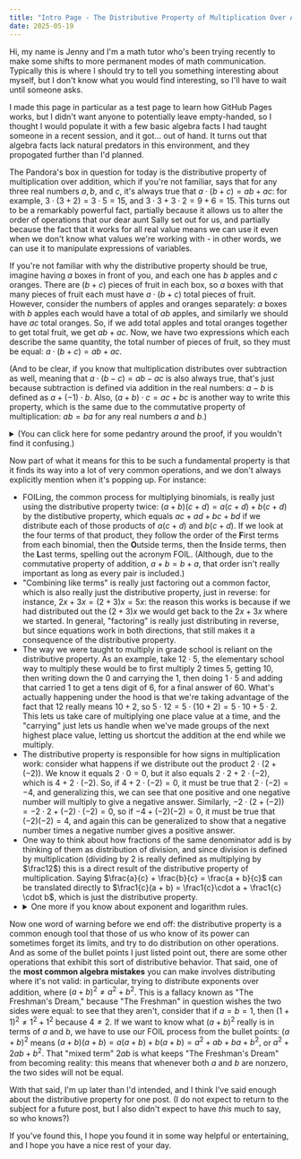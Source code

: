 ```yaml
---
title: "Intro Page - The Distributive Property of Multiplication Over Addition"
date: 2025-05-19
---
```


Hi, my name is Jenny and I'm a math tutor who's been trying recently to make some shifts to more permanent modes of math communication. Typically this is where I should try to tell you something interesting about myself, but I don't know what you would find interesting, so I'll have to wait until someone asks.

I made this page in particular as a test page to learn how GitHub Pages works, but I didn't want anyone to potentially leave empty-handed, so I thought I would populate it with a few basic algebra facts I had taught someone in a recent session, and it got... out of hand. It turns out that algebra facts lack natural predators in this environment, and they propogated further than I'd planned.

The Pandora's box in question for today is the distributive property of multiplication over addition, which if you're not familiar, says that for any three real numbers $a, b,$ and $c,$ it's always true that $a \cdot (b + c) = ab + ac$: for example, $3 \cdot (3 + 2) = 3 \cdot 5 = 15,$ and $3 \cdot 3 + 3 \cdot 2 = 9 + 6 = 15.$ This turns out to be a remarkably powerful fact, partially because it allows us to alter the order of operations that our dear aunt Sally set out for us, and partially because the fact that it works for all real value means we can use it even when we don't know what values we're working with - in other words, we can use it to manipulate expressions of variables.

If you're not familiar with why the distributive property should be true, imagine having $a$ boxes in front of you, and each one has $b$ apples and $c$ oranges. There are $(b + c)$ pieces of fruit in each box, so $a$ boxes with that many pieces of fruit each must have $a \cdot (b + c)$ total pieces of fruit. However, consider the numbers of apples and oranges separately: $a$ boxes with $b$ apples each would have a total of $ab$ apples, and similarly we should have $ac$ total oranges. So, if we add total apples and total oranges together to get total fruit, we get $ab + ac.$ Now, we have two expressions which each describe the same quantity, the total number of pieces of fruit, so they must be equal: $a \cdot (b + c) = ab + ac.$

(And to be clear, if you know that multiplication distributes over subtraction as well, meaning that $a \cdot (b - c) = ab - ac$ is also always true, that's just because subtraction is defined via addition in the real numbers: $a - b$ is defined as $a + (-1) \cdot b$. Also, $(a + b) \cdot c = ac + bc$ is another way to write this property, which is the same due to the commutative property of multiplication: $ab = ba$ for any real numbers $a$ and $b$.)

<details>
  <summary>(You can click here for some pedantry around the proof, if you wouldn't find it confusing.)</summary><br>
	<blockquote>
		Thank you for joining me. The eagle-eyed amongst you might notice that the example I presented specifically works for whole numbers $a, b,$ and $c,$ since it relies on a whole-number-centric idea of what multiplication means, but a full proof of the property for all real numbers would be hard to present, mainly because there are differences in how the real numbers tend to be formally defined. One type of approach is "axiomatic," where properties like this one are defined from the outset, and we think of the resulting set of numbers as a consequence of those rules rather than the other way around. Those approaches include this property as fundamental, in part for the reason this demonstration provides: it's a fairly important property to the basic behavior of our elementary idea of multiplication.<br><br>
		That said, there are other approaches where we build the real numbers from sequences of rational numbers, and we build rational numbers from integers, and integers are built from these whole numbers we're discussing. That said, in that perspective, each step of that process preserves this property because of how each operation is defined for the new set of numbers based on the results of performing those operations on the old set. I've omitted a full proof in this spirit for the sake of time, but the point is that this example with the integers is more sufficient than it might immediately appear. 
	</blockquote>
</details>

Now part of what it means for this to be such a fundamental property is that it finds its way into a lot of very common operations, and we don't always explicitly mention when it's popping up. For instance:

- FOILing, the common process for multiplying binomials, is really just using the distributive property twice: $(a+b)(c+d) = a(c+d) + b(c+d)$ by the distibutive property, which equals $ac + ad + bc + bd$ if we distribute each of those products of $a(c+d)$ and $b(c+d)$. If we look at the four terms of that product, they follow the order of the <b>F</b>irst terms from each binomial, then the <b>O</b>utside terms, then the <b>I</b>nside terms, then the <b>L</b>ast terms, spelling out the acronym FOIL. (Although, due to the commutative property of addition, $a + b = b + a$, that order isn't really important as long as every pair is included.)
- "Combining like terms" is really just factoring out a common factor, which is also really just the distributive property, just in reverse: for instance, $2x + 3x = (2 + 3)x = 5x$: the reason this works is because if we had distributed out the $(2 + 3)x$ we would get back to the $2x + 3x$ where we started. In general, "factoring" is really just distributing in reverse, but since equations work in both directions, that still makes it a consequence of the distributive property.
- The way we were taught to multiply in grade school is reliant on the distributive property. As an example, take $12 \cdot 5,$ the elementary school way to multiply these would be to first multiply $2$ times $5$, getting $10$, then writing down the $0$ and carrying the $1$, then doing $1 \cdot 5$ and adding that carried $1$ to get a tens digit of $6$, for a final answer of $60$. What's actually happening under the hood is that we're taking advantage of the fact that $12$ really means $10 + 2$, so $5 \cdot 12 = 5 \cdot (10 + 2) = 5 \cdot 10 + 5 \cdot 2$. This lets us take care of multiplying one place value at a time, and the "carrying" just lets us handle when we've made groups of the next highest place value, letting us shortcut the addition at the end while we multiply.
- The distributive property is responsible for how signs in multiplication work: consider what happens if we distribute out the product $2 \cdot (2 + (-2))$. We know it equals $2 \cdot 0 = 0$, but it also equals $2 \cdot 2 + 2 \cdot (-2)$, which is $4 + 2 \cdot (-2)$. So, if $4 + 2 \cdot (-2) = 0,$ it must be true that $2 \cdot (-2) = -4,$ and generalizing this, we can see that one positive and one negative number will multiply to give a negative answer. Similarly, $-2 \cdot (2 + (-2)) = -2 \cdot 2 + (-2) \cdot (-2) = 0,$ so if $-4 + (-2)(-2) = 0,$ it must be true that $(-2)(-2) = 4$, and again this can be generalized to show that a negative number times a negative number gives a positive answer.
- One way to think about how fractions of the same denominator add is by thinking of them as distribution of division, and since division is defined by multiplication (dividing by $2$ is really defined as multiplying by $\frac12$) this is a direct result of the distributive property of multiplication. Saying $\frac{a}{c} + \frac{b}{c} = \frac{a + b}{c}$ can be translated directly to $\frac1{c}(a + b) = \frac1{c}\cdot a + \frac1{c} \cdot b$, which is just the distributive property.
- <details>
	<summary>One more if you know about exponent and logarithm rules.</summary>
	The exponent rule $(ab)^n = a^n \cdot b^n$ can be thought of as the distributive property of multiplication over addition: consider that $(ab)^n = (e^{\ln(ab)})^n$, and because $(a^b)^c = a^{bc}$, this equals $e^{n \cdot \ln(ab)}$. By the logarithm rule $\ln(ab) = \ln(a) + \ln(b)$ (which is just the mirror image of the power rule $e^a \cdot e^b = e^{a+b}$) we get that this is equal to $e^{n \cdot (\ln(a) + \ln(b))} = e^{n \ln(a) + n \ln(b)} = e^{n \ln(a)} \cdot e^{n \ln(b)} = (e^{\ln(a)})^n \cdot (e^{\ln(b)})^n = a^n \cdot b^n$, as promised.
</details>

Now one word of warning before we end off: the distributive property is a common enough tool that those of us who know of its power can sometimes forget its limits, and try to do distribution on other operations. And as some of the bullet points I just listed point out, there are some other operations that exhibit this sort of distributive behavior. That said, one of the <b>most common algebra mistakes</b> you can make involves distributing where it's not valid: in particular, trying to distribute exponents over addition, where $(a + b)^2 \neq a^2 + b^2$. This is a fallacy known as "The Freshman's Dream," because "The Freshman" in question wishes the two sides were equal: to see that they aren't, consider that if $a = b = 1,$ then $(1 + 1)^2 \neq 1^2 + 1^2$ because $4 \neq 2$. If we want to know what $(a + b)^2$ really is in terms of $a$ and $b$, we have to use our FOIL process from the bullet points: $(a + b)^2$ means $(a + b)(a + b) = a(a + b) + b(a + b) = a^2 + ab + ba + b^2,$ or $a^2 + 2ab + b^2$. That "mixed term" $2ab$ is what keeps "The Freshman's Dream" from becoming reality: this means that whenever both $a$ and $b$ are nonzero, the two sides will not be equal.

With that said, I'm up later than I'd intended, and I think I've said enough about the distributive property for one post. (I do not expect to return to the subject for a future post, but I also didn't expect to have <i>this</i> much to say, so who knows?)

If you've found this, I hope you found it in some way helpful or entertaining, and I hope you have a nice rest of your day.
